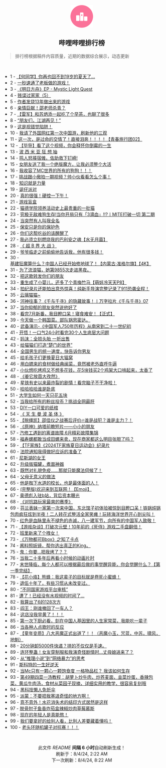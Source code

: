 <div align="center">
    <img src="./assets/icon_rank.png" alt="logo" />
    <h2>哔哩哔哩排行榜</h>
</div>

> 排行榜根据稿件内容质量，近期的数据综合展示，动态更新

<br />

<ul><li><span>1 - <a href=https://www.bilibili.com/BV15b42177rL>【何同学】你再也回不到19岁的夏天了...</a></span></li><li><span>2 - <a href=https://www.bilibili.com/BV15H4y1c7Ud>一秒速通了老板做的游戏！</a></span></li><li><span>3 - <a href=https://www.bilibili.com/BV1Ky411q7QC>《明日方舟》EP - Mystic Light Quest</a></span></li><li><span>4 - <a href=https://www.bilibili.com/BV1gU411S7pu>贱谍过家家（5）</a></span></li><li><span>5 - <a href=https://www.bilibili.com/BV13i421a7nT>作者发烧13年做出来的游戏</a></span></li><li><span>6 - <a href=https://www.bilibili.com/BV1bE4m1d7NJ>亲情巨献！邵老师杀青？</a></span></li><li><span>7 - <a href=https://www.bilibili.com/BV1jb421778Y>【雷军】和苏炳添一起吃了个早茶，也聊了很多</a></span></li><li><span>8 - <a href=https://www.bilibili.com/BV1yH4y1c7Aq>“朋友们，江湖再见！”</a></span></li><li><span>9 - <a href=https://www.bilibili.com/BV1yr421M7Gn>这是视错觉陷阱！</a></span></li><li><span>10 - <a href=https://www.bilibili.com/BV1SU411U7AK>我请了外国网红第一次中国游，刷新他的三观</a></span></li><li><span>11 - <a href=https://www.bilibili.com/BV1pE421w72y>这一次，是过命的交情了！直接泪奔！！！！【青春旅行团02】</a></span></li><li><span>12 - <a href=https://www.bilibili.com/BV1PE421w7jL>【毕导】看了这个视频，你会释怀你倒霉的一生</a></span></li><li><span>13 - <a href=https://www.bilibili.com/BV1aTvieqEfw>波 西 米 亚 狂 想 抽</a></span></li><li><span>14 - <a href=https://www.bilibili.com/BV1oT42167w8>鸣人怒揍宿傩，佐助救下钉崎!</a></span></li><li><span>15 - <a href=https://www.bilibili.com/BV1cS42197VV>女朋友送了我一个绝版魔方，让我必须整个大活</a></span></li><li><span>16 - <a href=https://www.bilibili.com/BV1Xy411i7ym>我收容了MC世界的所有的狗狗！！！</a></span></li><li><span>17 - <a href=https://www.bilibili.com/BV1tH4y1c7mk>挑战跟小傲拍一期视频？帅小伙看看怎么个事！</a></span></li><li><span>18 - <a href=https://www.bilibili.com/BV1qy411e7r8>知识就是力量</a></span></li><li><span>19 - <a href=https://www.bilibili.com/BV1Ex4y147Ya>诞仔派对</a></span></li><li><span>20 - <a href=https://www.bilibili.com/BV1fW421X7kC>真的很强！硬控一下午！</a></span></li><li><span>21 - <a href=https://www.bilibili.com/BV1XW42197yz>游戏盲盒</a></span></li><li><span>22 - <a href=https://www.bilibili.com/BV1JS42197F5>猫德学院领养活动史上最贵重的一批猫</a></span></li><li><span>23 - <a href=https://www.bilibili.com/BV1DS421X7xg>究极无敌难狗生存!当你开局只有「3滴血」!!?丨MITE打破一切 第二期</a></span></li><li><span>24 - <a href=https://www.bilibili.com/BV11f421v7MU>当突然有人叫我全名</a></span></li><li><span>25 - <a href=https://www.bilibili.com/BV1o4421Z7WW>保安只是你的保护色</a></span></li><li><span>26 - <a href=https://www.bilibili.com/BV1RZ421N7gk>你们这帮吃谷的该醒醒了</a></span></li><li><span>27 - <a href=https://www.bilibili.com/BV1aS411w7v2>我必须立刻燃烧我的巴利安之魂【水无月菌】</a></span></li><li><span>28 - <a href=https://www.bilibili.com/BV1jE421w7fF>《 超 B 界 大 战 》</a></span></li><li><span>29 - <a href=https://www.bilibili.com/BV1dr421M7sg>爷爷临走之前偷偷地告诉我，他有很多钱！</a></span></li><li><span>30 - <a href=https://www.bilibili.com/BV17m42137iT>基建狂魔算什么？中国人已经开始修地球了！【内蒙古·准格尔旗】【4K】</a></span></li><li><span>31 - <a href=https://www.bilibili.com/BV1wEvrevEYz>为了流浪猫，她第9855次走进黑夜。</a></span></li><li><span>32 - <a href=https://www.bilibili.com/BV1wW421R7rR>把这歌转发你们的朋友</a></span></li><li><span>33 - <a href=https://www.bilibili.com/BV1ei421a7Pn>重生成了小婴儿，还多了个青梅竹马【萌娃冷天天P8】</a></span></li><li><span>34 - <a href=https://www.bilibili.com/BV12f421v7Ph>拍纪录片还能拍出意外惊喜！纯新手导演完整记录了911恐袭全程！</a></span></li><li><span>35 - <a href=https://www.bilibili.com/BV1PW421971H>云璃猫猫~</a></span></li><li><span>36 - <a href=https://www.bilibili.com/BV1WT421r7ur>河神往事？《千与千寻》的隐藏故事！丨万字拉片《千与千寻》07</a></span></li><li><span>37 - <a href=https://www.bilibili.com/BV1yy411i7Nr>当你抑郁的朋友突然说他好了</a></span></li><li><span>38 - <a href=https://www.bilibili.com/BV1br421K7YA>看完7月新番，我目瞪口呆！寝食难安！【泛式】</a></span></li><li><span>39 - <a href=https://www.bilibili.com/BV1cb421J7UW>今天做一个韩国菜。部队锅思密达。</a></span></li><li><span>40 - <a href=https://www.bilibili.com/BV1Kf421B7Xu>武备演示-《中国军人750年历程》从南宋到二十一世纪初</a></span></li><li><span>41 - <a href=https://www.bilibili.com/BV1wS42197Ye>开悟！一口气24小时看完30个人生底层大问题</a></span></li><li><span>42 - <a href=https://www.bilibili.com/BV17m42137oU>妈沫：全损头胎 一折出售</a></span></li><li><span>43 - <a href=https://www.bilibili.com/BV1Ni421a7bz>给猫猫们打造“楚门的世界”</a></span></li><li><span>44 - <a href=https://www.bilibili.com/BV1Qi421h7yv>全国男生的统一速度，快告诉你男友</a></span></li><li><span>45 - <a href=https://www.bilibili.com/BV1PZ421K7vi>给毛孩子们更换夏日大猫窝</a></span></li><li><span>46 - <a href=https://www.bilibili.com/BV1Tf421B7QM>用白嫖来的食材做经典闽菜，竟然被老外直呼牛逼</a></span></li><li><span>47 - <a href=https://www.bilibili.com/BV1sx4y147tC>小伙想吃烤鸡又不想多花钱，花5块钱买2个鸡架大口啃起来，太香了</a></span></li><li><span>48 - <a href=https://www.bilibili.com/BV17T42167Rg>《姜它放茴大孜然》</a></span></li><li><span>49 - <a href=https://www.bilibili.com/BV1DE4m1X77f>星铁有史以来最炸裂的剧情！看完脑子不干净啦！</a></span></li><li><span>50 - <a href=https://www.bilibili.com/BV1yE4m1R7PJ>哈哈哈哈谁是卧底</a></span></li><li><span>51 - <a href=https://www.bilibili.com/BV1eS42197C1>大学生如何一天只花五块</a></span></li><li><span>52 - <a href=https://www.bilibili.com/BV1eE4m1R76D>当我给所有的粉丝投币？挑战全网最肝</a></span></li><li><span>53 - <a href=https://www.bilibili.com/BV1JE421w72e>DIY一口可爱的纸棺</a></span></li><li><span>54 - <a href=https://www.bilibili.com/BV17Z421K7Ub>《 天 生 曼 波 圣 体 》</a></span></li><li><span>55 - <a href=https://www.bilibili.com/BV15z421i7yd>【脱缰凯】邵佳仪之战赛后评价🔥谁是战犯？谁是主力？！</a></span></li><li><span>56 - <a href=https://www.bilibili.com/BV1mW421X74S>《原神》纳塔前瞻短片——小小的朋友</a></span></li><li><span>57 - <a href=https://www.bilibili.com/BV1xn4y1f7eY>汽修工遇到的离谱故障,6月精彩故障集锦</a></span></li><li><span>58 - <a href=https://www.bilibili.com/BV1oM4m1y7PM>福寿螺都敢当成田螺来卖，现在商家都这么明目张胆了吗？</a></span></li><li><span>59 - <a href=https://www.bilibili.com/BV1gE421A7TY>【TF家族】《2024TF家族夏日运动会》纪录片</a></span></li><li><span>60 - <a href=https://www.bilibili.com/BV1SZ421N7yz>法院通知我得做好应诉的准备了</a></span></li><li><span>61 - <a href=https://www.bilibili.com/BV1vr421M7kb>尼斯湖的女王</a></span></li><li><span>62 - <a href=https://www.bilibili.com/BV1AE421w7aZ>升级版猫罐，煮面神器</a></span></li><li><span>63 - <a href=https://www.bilibili.com/BV1qn4y1f7mN>既然对礼貌免疫……那就只能魔法伺候了！</a></span></li><li><span>64 - <a href=https://www.bilibili.com/BV1qE4m1R7Lf>父母无意义的做法</a></span></li><li><span>65 - <a href=https://www.bilibili.com/BV1QE4m1R7Bj>他是掏下水道的校长，也是最体面的人！</a></span></li><li><span>66 - <a href=https://www.bilibili.com/BV1V142187sy>(完整版)欢迎来到互联网！【Emoji】</a></span></li><li><span>67 - <a href=https://www.bilibili.com/BV1oE4m1X7Em>奥德彪入驻b站，背后资本曝光</a></span></li><li><span>68 - <a href=https://www.bilibili.com/BV11f421v7E1>《对抗路玩家最爽的赛季》</a></span></li><li><span>69 - <a href=https://www.bilibili.com/BV1NT421r7Fo>芬兰表妹一家第一次来中国，东北馆子初体验被惊到目瞪口呆！铁锅炖锅包肉疯狂炫到半夜！二人转花式整活全家笑瘫！玩转海洋世界开心到尖叫！</a></span></li><li><span>70 - <a href=https://www.bilibili.com/BV1my411e7ng>红色是血脉里永不褪色的赤诚，八一建军节，向所有的中国军人致敬！</a></span></li><li><span>71 - <a href=https://www.bilibili.com/BV1hm42137gV>【游戏杂谈】打破次元壁！10年前的《死侍》游戏二手盘翻倍！</a></span></li><li><span>72 - <a href=https://www.bilibili.com/BV1WE4m1R7mu>班里新来了个拽女！</a></span></li><li><span>73 - <a href=https://www.bilibili.com/BV1MH4y1c7qJ>《万物都可Bbox》之知了卡点</a></span></li><li><span>74 - <a href=https://www.bilibili.com/BV1qM4m1y7jy>酱料照妖镜，帮你选出真正的King。</a></span></li><li><span>75 - <a href=https://www.bilibili.com/BV1ME421A7ts>鬼：你要...把我烤了？？</a></span></li><li><span>76 - <a href=https://www.bilibili.com/BV1jfiTePEE7>当我二十多年后再看小时候的动画片时</a></span></li><li><span>77 - <a href=https://www.bilibili.com/BV1ME421A7Wk>末世降临，每个人都可以根据最后做的事觉醒异能，你会觉醒什么？【第一季完结】</a></span></li><li><span>78 - <a href=https://www.bilibili.com/BV1sS42197re>【花小烙】熊蜂：我这辈子的目标就是卷死小蜜蜂！</a></span></li><li><span>79 - <a href=https://www.bilibili.com/BV1yH4y1c7Gi>退伍十年了，有些习惯从未改变过。</a></span></li><li><span>80 - <a href=https://www.bilibili.com/BV1wy411v7i6>“不同国家游戏平台审核”</a></span></li><li><span>81 - <a href=https://www.bilibili.com/BV11r421M7fZ>遭了！已经没有水视频的时间了...</a></span></li><li><span>82 - <a href=https://www.bilibili.com/BV1KDvreCEen>我算出了6的128次方</a></span></li><li><span>83 - <a href=https://www.bilibili.com/BV1u9veetEjt>阎王：刚谁撤回了一车人？</a></span></li><li><span>84 - <a href=https://www.bilibili.com/BV12E4m1R7J9>这店没我早黄了！！！</a></span></li><li><span>85 - <a href=https://www.bilibili.com/BV1B4421Z7f6>第一次下厨必看，刻在中国人基因里的人生家常菜，我能吃一辈子</a></span></li><li><span>86 - <a href=https://www.bilibili.com/BV1bU411U73h>当各种人点歌时的反应</a></span></li><li><span>87 - <a href=https://www.bilibili.com/BV1uH4y1c7GG>【童年变质】八大恶魔正式出道了！！（恶魔小玉，咒蓝，中苏，啸风，地魁）</a></span></li><li><span>88 - <a href=https://www.bilibili.com/BV1zb421J7Z2>20分钟卸5000件快递？拼的不仅仅是手速。</a></span></li><li><span>89 - <a href=https://www.bilibili.com/BV1sr421K7Qo>连环整蛊！女友穿制服和我演奇怪剧情时…丈母娘进来了？</a></span></li><li><span>90 - <a href=https://www.bilibili.com/BV1u1421873x>从“推理小说”到“网络暴力”的思考</a></span></li><li><span>91 - <a href=https://www.bilibili.com/BV17svDepEQH>斯科特的一生好逆天</a></span></li><li><span>92 - <a href=https://www.bilibili.com/BV1V4421S7dL>当Mc只有一颗心一颗饱食度 一格物品栏？ 我该如何生存</a></span></li><li><span>93 - <a href=https://www.bilibili.com/BV1rW42197sy>第49期四菜一汤教程：胡萝卜炒牛肉，炒荞麦面，韭菜炒蛋，香辣包菜，黄瓜牛肉汤，食材从菜园子现摘，详细实用的教学，很容易复刻哦</a></span></li><li><span>94 - <a href=https://www.bilibili.com/BV1az421B7Ls>黑科技懒人免折伞</a></span></li><li><span>95 - <a href=https://www.bilibili.com/BV1YE421w7Ln>派蒙：不要把我塞进奇怪的地方啊！</a></span></li><li><span>96 - <a href=https://www.bilibili.com/BV1rW42197jp>意不意外！水花消失术的结印方式居然是这样</a></span></li><li><span>97 - <a href=https://www.bilibili.com/BV1QH4y1c7mT>脱骨肘子鱼香炸茄盒辣椒炒肉草莓慕斯</a></span></li><li><span>98 - <a href=https://www.bilibili.com/BV1nw4m1k7TH>现在的年轻人是真能熬！</a></span></li><li><span>99 - <a href=https://www.bilibili.com/BV1U4421U7AC>我们要拿好的给别人看，比别人差要藏着懂吗！</a></span></li><li><span>100 - <a href=https://www.bilibili.com/BV1bW421978W>老头环随机罐子对抗赛！！！</a></span></li></ul>

<br />

<p align=center>此文件 <i>README</i> <b>间隔 6 小时</b>自动刷新生成！<br>刷新于：8/4/24, 2:22 AM<br>下一次刷新：8/4/24, 8:22 AM</p>